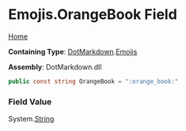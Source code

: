 # Emojis\.OrangeBook Field

[Home](../../../README.md)

**Containing Type**: [DotMarkdown](../../README.md)\.[Emojis](../README.md)

**Assembly**: DotMarkdown\.dll

```csharp
public const string OrangeBook = ":orange_book:"
```

### Field Value

System\.[String](https://docs.microsoft.com/en-us/dotnet/api/system.string)